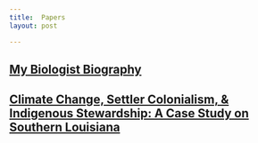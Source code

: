 ```yaml
---
title:  Papers
layout: post

---
```






[My Biologist Biography](https://docs.google.com/document/d/1xbm6C10SjUC2HucFO6szDUzu0Uy9_upvpWbt-kxm8T8/edit?usp=sharing)
--------




[Climate Change, Settler Colonialism, & Indigenous Stewardship: A Case Study on Southern Louisiana](https://drive.google.com/file/d/1FvxIUWMY-oudXsYa4aWeQcX41hx67jV3/view?usp=sharing)
--------





